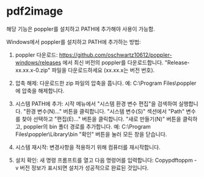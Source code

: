 # pdf2image
해당 기능은 poppler를 설치하고 PATH에 추가해야 사용이 가능함. 

Windows에서 poppler를 설치하고 PATH에 추가하는 방법:

1. poppler 다운로드:
  https://github.com/oschwartz10612/poppler-windows/releases 에서 최신 버전의 poppler를 다운로드합니다.
  "Release-xx.xx.x-0.zip" 파일을 다운로드하세요 (xx.xx.x는 버전 번호).


2. 압축 해제:
  다운로드한 zip 파일의 압축을 풉니다.
  예: C:\Program Files\poppler에 압축을 해제합니다.


3. 시스템 PATH에 추가:
  시작 메뉴에서 "시스템 환경 변수 편집"을 검색하여 실행합니다.
  "환경 변수(N)..." 버튼을 클릭합니다.
  "시스템 변수(S)" 섹션에서 "Path" 변수를 찾아 선택하고 "편집(E)..." 버튼을 클릭합니다.
  "새로 만들기(N)" 버튼을 클릭하고, poppler의 bin 폴더 경로를 추가합니다.
  예: C:\Program Files\poppler\Library\bin
  "확인" 버튼을 눌러 모든 창을 닫습니다.


4. 시스템 재시작:
  변경사항을 적용하기 위해 컴퓨터를 재시작합니다.


5. 설치 확인:
  새 명령 프롬프트를 열고 다음 명령어를 입력합니다:
  Copypdftoppm -v
  버전 정보가 표시되면 설치가 성공적으로 완료된 것입니다.
